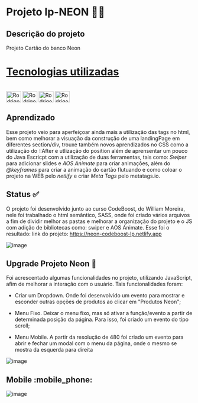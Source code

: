 # Projeto lp-NEON 👨‍🚀
## Descrição do projeto
Projeto Cartão do banco Neon

# [Tecnologias utilizadas](#tecnologias)
<div style="display: inline_block"><br>
  <img align="center" alt="Rodrigo-html" height="30" width="40" src="https://cdn.jsdelivr.net/gh/devicons/devicon/icons/html5/html5-original.svg">
  <img align="center" alt="Rodrigo-Css" height="30" width="40" src="https://cdn.jsdelivr.net/gh/devicons/devicon/icons/css3/css3-original.svg">
  <img align="center" alt="Rodrigo-Css" height="30" width="40" src="https://cdn.jsdelivr.net/gh/devicons/devicon/icons/sass/sass-original.svg">
  <img align="center" alt="Rodrigo-JS" height="30" width="40" src="https://cdn.jsdelivr.net/gh/devicons/devicon/icons/javascript/javascript-original.svg">
  
</div>

   
## Aprendizado 
Esse projeto veio para aperfeiçoar ainda mais a utilização das tags no html, bem como melhorar a visuação da construção de uma landingPage em diferentes section/div,
trouxe também novos aprendizados no CSS como a utilização do ::After e utlização do position além de aprensentar um pouco do Java Escricpt com a utilização de duas ferramentas,
tais como: *Swiper* para adicionar slides e *AOS Animate* para criar animações, além do *@keyframes* para criar a animação do cartão flutuando e como coloar o projeto na WEB pelo *netlify* e criar *Meta Tags* pelo metatags.io.

## Status ✅
O projeto foi desenvolvido junto ao curso CodeBoost, do William Moreira, nele foi trabalhado o html semântico, SASS, onde foi criado vários arquivos a fim de dividir melhor as pastas e melhorar a organização do projeto e o JS com adição de bibliotecas como: swiper e AOS Animate.
Esse foi o resultado:
link do projeto: https://neon-codeboost-lp.netlify.app

 ![image](https://user-images.githubusercontent.com/99925589/183254633-d474f84f-4233-4a5f-b6b7-c096a7d5b16a.png)
 
 ## Upgrade Projeto Neon :rocket: 
 
 Foi acrescentado algumas funcionalidades no projeto, utilizando JavaScript, afim de melhorar a interação com o usuário. Tais funcionalidades foram:
 
 * <p> Criar um Dropdown. Onde foi desenvolvido um evento para mostrar e esconder outras opções de produtos ao clicar em "Produtos Neon"; </p>
 * <p> Menu Fixo. Deixar o menu fixo, mas só ativar a função/evento a partir de determinada posição da página. Para isso, foi criado um evento do tipo scroll;</p>
 * <p> Menu Mobile. A partir da resolução de 480 foi criado um evento para abrir e fechar um modal com o menu da página, onde o mesmo se mostra da esquerda para direita</p>
 
 ![image](https://user-images.githubusercontent.com/99925589/191744155-f53f9ef7-c2c7-4504-867c-c7113dfaa116.png)

 ## Mobile :mobile_phone: 
 ![image](https://user-images.githubusercontent.com/99925589/191744900-02f6fd48-92a6-4c48-a9d7-6680c14ff2e9.png)

 

 
 


